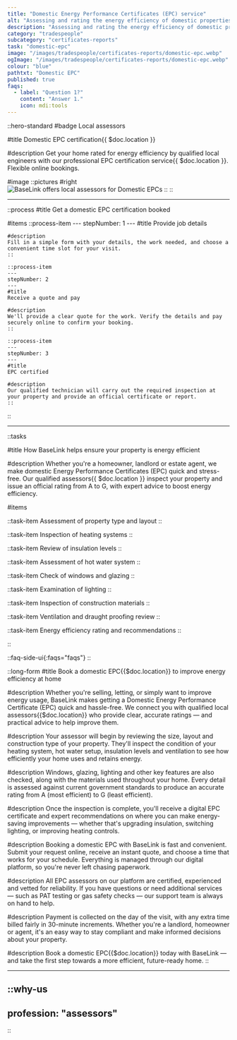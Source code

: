 ```yaml
---
title: "Domestic Energy Performance Certificates (EPC) service"
alt: "Assessing and rating the energy efficiency of domestic properties"
description: "Assessing and rating the energy efficiency of domestic properties"
category: "tradespeople"
subcategory: "certificates-reports"
task: "domestic-epc"
image: "/images/tradespeople/certificates-reports/domestic-epc.webp"
ogImage: "/images/tradespeople/certificates-reports/domestic-epc.webp"
colour: "blue"
pathtxt: "Domestic EPC"
published: true
faqs:
  - label: "Question 1?"
    content: "Answer 1."
    icon: mdi:tools
---
```


::hero-standard
#badge
Local assessors

#title
Domestic EPC certification{{ $doc.location }}

#description
Get your home rated for energy efficiency by qualified local engineers with our professional EPC certification service{{ $doc.location }}. Flexible online bookings.

#image
    ::pictures
    #right
    ![BaseLink offers local assessors for Domestic EPCs](/images/tradespeople/certificates-reports/domestic-epc.webp)
    ::
::

---

::process
#title
Get a domestic EPC certification booked

#items
    ::process-item
    ---
    stepNumber: 1
    ---
    #title
    Provide job details

    #description
    Fill in a simple form with your details, the work needed, and choose a convenient time slot for your visit.
    ::
    
    ::process-item
    ---
    stepNumber: 2
    ---
    #title
    Receive a quote and pay

    #description
    We'll provide a clear quote for the work. Verify the details and pay securely online to confirm your booking.
    ::

    ::process-item
    ---
    stepNumber: 3
    ---
    #title
    EPC certified

    #description
    Our qualified technician will carry out the required inspection at your property and provide an official certificate or report.
    ::
::

---

::tasks

#title
How BaseLink helps ensure your property is energy efficient

#description
Whether you're a homeowner, landlord or estate agent, we make domestic Energy Performance Certificates (EPC) quick and stress-free. Our qualified assessors{{ $doc.location }} inspect your property and issue an official rating from A to G, with expert advice to boost energy efficiency.

#items

  ::task-item
  Assessment of property type and layout
  ::

  ::task-item
  Inspection of heating systems
  ::

  ::task-item
  Review of insulation levels
  ::

  ::task-item
  Assessment of hot water system
  ::

  ::task-item
  Check of windows and glazing
  ::

  ::task-item
  Examination of lighting
  ::

  ::task-item
  Inspection of construction materials
  ::

  ::task-item
  Ventilation and draught proofing review
  ::

  ::task-item
  Energy efficiency rating and recommendations
  ::
  
::


::faq-side-ui{:faqs="faqs"}
::


::long-form
#title
Book a domestic EPC{{$doc.location}} to improve energy efficiency at home

#description
Whether you're selling, letting, or simply want to improve energy usage, BaseLink makes getting a Domestic Energy Performance Certificate (EPC) quick and hassle-free. We connect you with qualified local assessors{{$doc.location}} who provide clear, accurate ratings — and practical advice to help improve them.

#description
Your assessor will begin by reviewing the size, layout and construction type of your property. They'll inspect the condition of your heating system, hot water setup, insulation levels and ventilation to see how efficiently your home uses and retains energy.

#description
Windows, glazing, lighting and other key features are also checked, along with the materials used throughout your home. Every detail is assessed against current government standards to produce an accurate rating from A (most efficient) to G (least efficient).

#description
Once the inspection is complete, you'll receive a digital EPC certificate and expert recommendations on where you can make energy-saving improvements — whether that's upgrading insulation, switching lighting, or improving heating controls.

#description
Booking a domestic EPC with BaseLink is fast and convenient. Submit your request online, receive an instant quote, and choose a time that works for your schedule. Everything is managed through our digital platform, so you're never left chasing paperwork.

#description
All EPC assessors on our platform are certified, experienced and vetted for reliability. If you have questions or need additional services — such as PAT testing or gas safety checks — our support team is always on hand to help.

#description
Payment is collected on the day of the visit, with any extra time billed fairly in 30-minute increments. Whether you're a landlord, homeowner or agent, it's an easy way to stay compliant and make informed decisions about your property.

#description
Book a domestic EPC{{$doc.location}} today with BaseLink — and take the first step towards a more efficient, future-ready home.
::

---

::why-us
---
profession: "assessors"
---
::